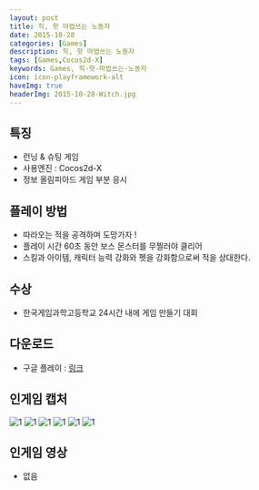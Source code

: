 ```yaml
---
layout: post
title: 힉, 핫 마법쓰는 노동자
date: 2015-10-28
categories: [Games]
description: 힉, 핫 마법쓰는 노동자
tags: [Games,Cocos2d-X]
keywords: Games, 힉-핫-마법쓰는-노동자
icon: icon-playframework-alt
haveImg: true
headerImg: 2015-10-28-Witch.jpg
---
```


## 특징
- 런닝 & 슈팅 게임
- 사용엔진 : Cocos2d-X
- 정보 올림피아드 게임 부분 응시

## 플레이 방법
- 따라오는 적을 공격하며 도망가자 !
- 플레이 시간 60초 동안 보스 몬스터를 무찔러야 클리어
- 스킬과 아이템, 캐릭터 능력 강화와 펫을 강화함으로써 적을 상대한다.

## 수상
- 한국게임과학고등학교 24시간 내에 게임 만들기 대회

## 다운로드
- 구글 플레이 : [링크](https://play.google.com/store/apps/details?id=com.witch.mayfly&hl=ko)

## 인게임 캡처
![1](https://lh3.googleusercontent.com/3jE1kmDp90i0zD4n_LGg5fVPSk3oHUaub_W1mWrTtlQCqcY8u0VBjUUhMmzV8dT28ps2=h900-rw)
![1](https://lh3.googleusercontent.com/Cbwn5mIhQIOm84yy22kGz4ZIif6YD4smrv8cBBCGn16DHJTYAUK725eE3V-Sm9GCsNAH=h900-rw)
![1](https://lh3.googleusercontent.com/TemRQxv8EajY0Gh5IpVKL9GuItUBTxVdZATndxujaRi6sS4uS7Il5EQqLyO0qLmtiskJ=h900-rw)
![1](https://lh3.googleusercontent.com/CZtP5ByC_LWmFV-un9kGtO_PM8-u31hD9yxbGwhjjeYfUpFVFCW_-qLKEq7UxdcpUQ=h900-rw)
![1](https://lh3.googleusercontent.com/HqWYyBLUOQpOzZfZkUpGNTlDuJ80dCZTp0J8lYLgKpdvBIk1RsdWkV9MVnpbkvJejA=h900-rw)
![1](https://lh3.googleusercontent.com/2_toNWajRvItOOa4cWYYHspJAiav-2XeavHewUGkLabKeH9FgG99-t68Gj38RUoEP-dS=h900-rw)

## 인게임 영상
 - 없음
